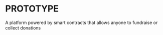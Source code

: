 # PROTOTYPE

A platform powered by smart contracts that allows anyone to fundraise or collect donations

